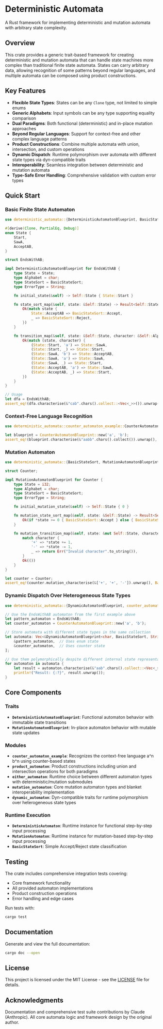 # Deterministic Automata

A Rust framework for implementing deterministic and mutation automata with arbitrary state complexity.

## Overview

This crate provides a generic trait-based framework for creating deterministic and mutation automata that can handle state machines more complex than traditional finite state automata. States can carry arbitrary data, allowing recognition of some patterns beyond regular languages, and multiple automata can be composed using product constructions.

## Key Features

- **Flexible State Types**: States can be any `Clone` type, not limited to simple enums
- **Generic Alphabets**: Input symbols can be any type supporting equality comparison  
- **Dual Paradigms**: Both functional (deterministic) and in-place mutation approaches
- **Beyond Regular Languages**: Support for context-free and other complex language patterns
- **Product Constructions**: Combine multiple automata with union, intersection, and custom operations
- **Dynamic Dispatch**: Runtime polymorphism over automata with different state types via dyn-compatible traits
- **Interoperability**: Seamless integration between deterministic and mutation automata
- **Type-Safe Error Handling**: Comprehensive validation with custom error types

## Quick Start

### Basic Finite State Automaton

```rust
use deterministic_automata::{DeterministicAutomatonBlueprint, BasicStateSort};

#[derive(Clone, PartialEq, Debug)]
enum State {
    Start,
    SawA,
    AcceptAB,
}

struct EndsWithAB;

impl DeterministicAutomatonBlueprint for EndsWithAB {
    type State = State;
    type Alphabet = char;
    type StateSort = BasicStateSort;
    type ErrorType = String;

    fn initial_state(&self) -> Self::State { State::Start }

    fn state_sort_map(&self, state: &Self::State) -> Result<Self::StateSort, Self::ErrorType> {
        Ok(match state {
            State::AcceptAB => BasicStateSort::Accept,
            _ => BasicStateSort::Reject,
        })
    }

    fn transition_map(&self, state: &Self::State, character: &Self::Alphabet) -> Result<Self::State, Self::ErrorType> {
        Ok(match (state, character) {
            (State::Start, 'a') => State::SawA,
            (State::Start, _) => State::Start,
            (State::SawA, 'b') => State::AcceptAB,
            (State::SawA, 'a') => State::SawA,
            (State::SawA, _) => State::Start,
            (State::AcceptAB, 'a') => State::SawA,
            (State::AcceptAB, _) => State::Start,
        })
    }
}

// Usage
let dfa = EndsWithAB;
assert_eq!(dfa.characterise(&"cab".chars().collect::<Vec<_>>()).unwrap(), BasicStateSort::Accept);
```

### Context-Free Language Recognition

```rust
use deterministic_automata::counter_automaton_example::CounterAutomatonBlueprint;

let blueprint = CounterAutomatonBlueprint::new('a', 'b');
assert_eq!(blueprint.characterise(&"aabb".chars().collect()).unwrap(), BasicStateSort::Accept);
```

### Mutation Automaton

```rust
use deterministic_automata::{BasicStateSort, MutationAutomatonBlueprint};

struct Counter;

impl MutationAutomatonBlueprint for Counter {
    type State = i32;
    type Alphabet = char;
    type StateSort = BasicStateSort;
    type ErrorType = String;

    fn initial_mutation_state(&self) -> Self::State { 0 }

    fn mutation_state_sort_map(&self, state: &Self::State) -> Result<Self::StateSort, Self::ErrorType> {
        Ok(if *state >= 0 { BasicStateSort::Accept } else { BasicStateSort::Reject })
    }

    fn mutation_transition_map(&self, state: &mut Self::State, character: &Self::Alphabet) -> Result<(), Self::ErrorType> {
        match character {
            '+' => *state += 1,
            '-' => *state -= 1,
            _ => return Err("Invalid character".to_string()),
        }
        Ok(())
    }
}

let counter = Counter;
assert_eq!(counter.mutation_characterise(&['+', '+', '-']).unwrap(), BasicStateSort::Accept);
```

### Dynamic Dispatch Over Heterogeneous State Types

```rust
use deterministic_automata::{DynamicAutomatonBlueprint, counter_automaton_example::CounterAutomatonBlueprint};

// Use the EndsWithAB automaton from the first example above
let pattern_automaton = EndsWithAB;
let counter_automaton = CounterAutomatonBlueprint::new('a', 'b');

// Store automata with different state types in the same collection
let automata: Vec<&DynamicAutomatonBlueprint<char, BasicStateSort, String>> = vec![
    &pattern_automaton,  // Uses enum state
    &counter_automaton,  // Uses counter state  
];

// Use them polymorphically despite different internal state representations
for automaton in automata {
    let result = automaton.characterise(&"aab".chars().collect::<Vec<_>>());
    println!("Result: {:?}", result.unwrap());
}
```

## Core Components

### Traits

- **`DeterministicAutomatonBlueprint`**: Functional automaton behavior with immutable state transitions  
- **`MutationAutomatonBlueprint`**: In-place automaton behavior with mutable state updates

### Modules

- **`counter_automaton_example`**: Recognizes the context-free language a^n b^n using counter-based states
- **`product_automaton`**: Product constructions including union and intersection operations for both paradigms
- **`either_automaton`**: Runtime choice between different automaton types with deterministic/mutation submodules
- **`mutation_automaton`**: Core mutation automaton types and blanket interoperability implementation
- **`dynamic_automaton`**: Dyn-compatible traits for runtime polymorphism over heterogeneous state types

### Runtime Execution

- **`DeterministicAutomaton`**: Runtime instance for functional step-by-step input processing
- **`MutationAutomaton`**: Runtime instance for mutation-based step-by-step input processing  
- **`BasicStateSort`**: Simple Accept/Reject state classification

## Testing

The crate includes comprehensive integration tests covering:

- Core framework functionality
- All provided automaton implementations  
- Product construction operations
- Error handling and edge cases

Run tests with:

```bash
cargo test
```

## Documentation

Generate and view the full documentation:

```bash
cargo doc --open
```

## License

This project is licensed under the MIT License - see the [LICENSE](LICENSE) file for details.

## Acknowledgments

Documentation and comprehensive test suite contributions by Claude (Anthropic). All core automata logic and framework design by the original author.